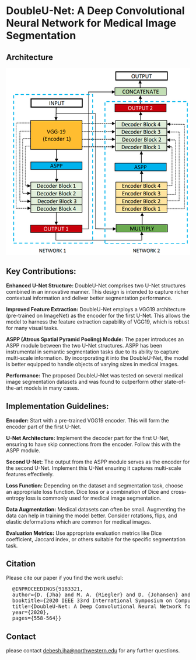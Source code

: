 # DoubleU-Net: A Deep Convolutional Neural Network for Medical Image Segmentation

## Architecture
<p align="center">
<img src="Img/DoubleU-Net.png">
</p>

## Key Contributions:
**Enhanced U-Net Structure:** DoubleU-Net comprises two U-Net structures combined in an innovative manner. This design is intended to capture richer contextual information and deliver better segmentation performance.

**Improved Feature Extraction:** DoubleU-Net employs a VGG19 architecture (pre-trained on ImageNet) as the encoder for the first U-Net. This allows the model to harness the feature extraction capability of VGG19, which is robust for many visual tasks.

**ASPP (Atrous Spatial Pyramid Pooling) Module:** The paper introduces an ASPP module between the two U-Net structures. ASPP has been instrumental in semantic segmentation tasks due to its ability to capture multi-scale information. By incorporating it into the DoubleU-Net, the model is better equipped to handle objects of varying sizes in medical images.

**Performance:** The proposed DoubleU-Net was tested on several medical image segmentation datasets and was found to outperform other state-of-the-art models in many cases.

## Implementation Guidelines:
**Encoder:** Start with a pre-trained VGG19 encoder. This will form the encoder part of the first U-Net.

**U-Net Architecture:** Implement the decoder part for the first U-Net, ensuring to have skip connections from the encoder. Follow this with the ASPP module.

**Second U-Net:** The output from the ASPP module serves as the encoder for the second U-Net. Implement this U-Net ensuring it captures multi-scale features effectively.

**Loss Function:** Depending on the dataset and segmentation task, choose an appropriate loss function. Dice loss or a combination of Dice and cross-entropy loss is commonly used for medical image segmentation.

**Data Augmentation:** Medical datasets can often be small. Augmenting the data can help in training the model better. Consider rotations, flips, and elastic deformations which are common for medical images.

**Evaluation Metrics:** Use appropriate evaluation metrics like Dice coefficient, Jaccard index, or others suitable for the specific segmentation task.



## Citation
Please cite our paper if you find the work useful: 
<pre>
  @INPROCEEDINGS{9183321,
  author={D. {Jha} and M. A. {Riegler} and D. {Johansen} and P. {Halvorsen} and H. D. {Johansen}},
  booktitle={2020 IEEE 33rd International Symposium on Computer-Based Medical Systems (CBMS)}, 
  title={DoubleU-Net: A Deep Convolutional Neural Network for Medical Image Segmentation}, 
  year={2020},
  pages={558-564}}
</pre>

## Contact
please contact debesh.jha@northwestern.edu for any further questions. 


